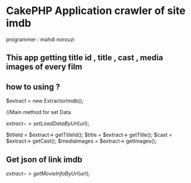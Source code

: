 # CakePHP Application crawler of site imdb

programmer : mahdi norouzi

## This app getting title id , title , cast , media images of every film

## how to using ?

$extract =  new ExtractorImdb();

//Main method for set Data

$extract-> setLoadDataByUrl($url);

$titleId = $extract-> getTitleId();
$title = $extract-> getTitle();
$cast = $extract-> getCast();
$mediaImages = $extract-> getImages();


## Get json of link imdb


$extract-> getMovieInfoByUrl($url);
